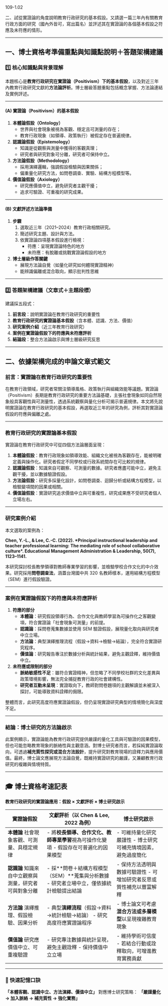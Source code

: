 109-1.02

二、試從實證論的角度說明教育行政研究的基本假設。又請選一篇三年內有關教育行政方面的研究（國內外皆可，寫出篇名）並評述其在實證論的各個基本假設之符應及未符應的情形。

---------------------

## **一、博士資格考準備重點與知識點說明＋答題架構建議**

### 1️⃣ **核心知識點與背景理解**

本題核心是**教育行政研究在實證論（Positivism）下的基本假設**，以及對近三年內教育行政研究文獻的**方法論評析**。博士層級答題重點包括概念掌握、方法論連結及實例評述。

------

#### **(A) 實證論（Positivism）的基本假設**

1. **本體論假設（Ontology）**
   - 世界與社會現象被視為客觀、穩定且可測量的存在；
   - 教育行政現象（如領導、政策執行）被假定存在普遍規律。
2. **認識論假設（Epistemology）**
   - 知識是從觀察與測量中獲得的客觀真理；
   - 研究者與研究對象可分離，研究者可保持中立。
3. **方法論假設（Methodology）**
   - 採用演繹邏輯，強調假設檢驗與因果關係；
   - 偏重量化研究方法，如問卷調查、實驗、結構方程模型等。
4. **價值論假設（Axiology）**
   - 研究應價值中立，避免研究者主觀干擾；
   - 追求可驗證、可重複的研究成果。

------

#### **(B) 文獻評述方法論準備**

1. **步驟**
   1. 選取近三年（2021–2024）教育行政相關研究。
   2. 簡述研究主題、設計與方法。
   3. 依實證論四項基本假設進行檢視：
      - 符應：呈現實證論特色的地方
      - 未符應：有脫離或挑戰實證論假設的地方
2. **博士層級作答關鍵**
   - 展現方法論自覺（如量化研究如何體現實證精神）
   - 能辨識偏離或混合取向，顯示批判性思維

------

### 2️⃣ **答題架構建議（文章式＋主題段標）**

建議採五段式：

1. **前言段**：說明實證論在教育行政研究的重要性
2. **教育行政研究的實證論基本假設**（含本體、認識、方法、價值）
3. **研究案例介紹**（近三年教育行政研究）
4. **案例在實證論假設下的符應與未符應評析**
5. **結論段**：整合方法論啟示與博士層級研究反思

------

## **二、依據架構完成的申論文章式範文**

### **前言：實證論在教育行政研究的重要性**

在教育行政領域，研究者常關注領導風格、政策執行與組織效能等議題。實證論（Positivism）長期是教育行政研究的重要方法論基礎，主張社會現象如同自然現象般具客觀性與可測量性，透過系統觀察與量化分析可揭示普遍規律。本文將先說明實證論在教育行政研究的基本假設，再選取近三年的研究為例，評析其對實證論假設的符應與偏離之處。

------

### **教育行政研究的實證論基本假設**

實證論在教育行政研究中可從四個方法論層面呈現：

1. **本體論假設**：教育行政現象如領導效能、組織文化被視為客觀存在，能被明確定義與操作化。研究者假定不同學校或行政系統間存在可比較的規律。
2. **認識論假設**：知識來自可觀察、可測量的數據。研究者應盡可能中立，避免主觀干擾，並以數據驗證假設。
3. **方法論假設**：研究多採量化設計，如問卷調查、迴歸分析或結構方程模型，以檢驗變項間的因果或相關。
4. **價值論假設**：實證研究追求價值中立與可重複性，研究成果應不受研究者個人立場左右。

------

### **研究案例介紹**

本文選取的案例為：

**Chen, Y.-L., & Lee, C.-C. (2022). \*Principal instructional leadership and teacher professional learning: The mediating role of school collaborative culture\*. Educational Management Administration & Leadership, 50(7), 1123–1141.**

本研究探討校長教學領導對教師專業學習的影響，並檢驗學校合作文化的中介效果。研究採用**問卷調查法**，涵蓋台灣國中共 320 名教師樣本，運用結構方程模型（SEM）進行假設驗證。

------

### **案例在實證論假設下的符應與未符應評析**

1. **符應的部分**
   - **本體論**：研究假設領導行為、合作文化與教師學習為可操作化之客觀變項，符合實證論「社會現象可測量」的前提。
   - **認識論**：採問卷蒐集數據並使用 SEM 驗證假設，展現量化取向與研究者中立立場。
   - **方法論**：典型演繹推理流程（假設→資料→檢驗→結論），完全符合實證研究程序。
   - **價值論**：研究報告專注於數據分析與統計結果，避免主觀詮釋，維持價值中立。
2. **未符應或限制的部分**
   - **脈絡敏感性不足**：雖符合實證精神，但忽略了不同學校社群的文化差異與政策環境影響，無法完全捕捉教育行政的社會建構性。
   - **研究者互動未呈現**：實證取向下，教師對問卷題項的主觀解讀並未被深入探討，可能導致資料詮釋的侷限。

整體而言，此研究高度符應實證論假設，但仍呈現實證研究典型的情境簡化與深度不足。

------

### **結論：博士研究的方法論啟示**

此案例顯示，實證論能為教育行政研究提供嚴謹的量化工具與可驗證的因果模型，但也可能忽略教育現象的脈絡性與主觀意涵。對博士研究者而言，若採純實證論取向，可透過**補充質性探究或混合方法設計**，提升研究對教育現場的詮釋力與應用價值。最終，博士論文應展現方法論自覺，既維持實證研究的嚴謹，又兼顧教育行政研究的複雜與情境特質。

-----------------------------------

## 🎓 博士資格考速記表

**教育行政研究的實證論應用：假設 × 文獻評析 × 博士研究啟示**

| **實證論假設**                                        | **文獻評析（以 Chen & Lee, 2022 為例）**                     | **博士研究啟示**                                             |
| ----------------------------------------------------- | ------------------------------------------------------------ | ------------------------------------------------------------ |
| **本體論** 社會現象客觀、可測量、具穩定規律           | - 將**校長領導、合作文化、教師專業學習**視為可操作化變項 - 假設存在可普遍化的因果模型 | - 可維持量化研究嚴謹性 - 博士研究可補充情境因素，避免過度簡化 |
| **認識論** 知識來自中立觀察與測量，研究者可與對象分離 | - 採**問卷＋結構方程模型（SEM）**蒐集與分析數據 - 研究者立場中立，僅依據統計檢驗提出結論 | - 保持方法透明與數據可驗證性 - 可增加研究者反思或質性補充以豐富解釋 |
| **方法論** 演繹推理、假設檢驗、因果分析               | - 典型**演繹流程**（假設→資料→統計檢驗→結論） - 研究高度符應實證論程序 | - 博士論文可考慮**混合方法或多層模型**以呈現複雜教育現象     |
| **價值論** 研究應價值中立、可重複驗證                 | - 研究專注數據與統計呈現，避免主觀詮釋 - 保持價值中立立場    | - 維持學術可信度 - 若結合行動或詮釋取向，可增進教育實務貢獻  |

------

### 🧠 快速記憶口訣

**「本體客觀、認識中立、方法演繹、價值中立」**
 對應博士研究策略：
 **「嚴謹量化 → 加入脈絡 → 補充質性 → 強化實務」**